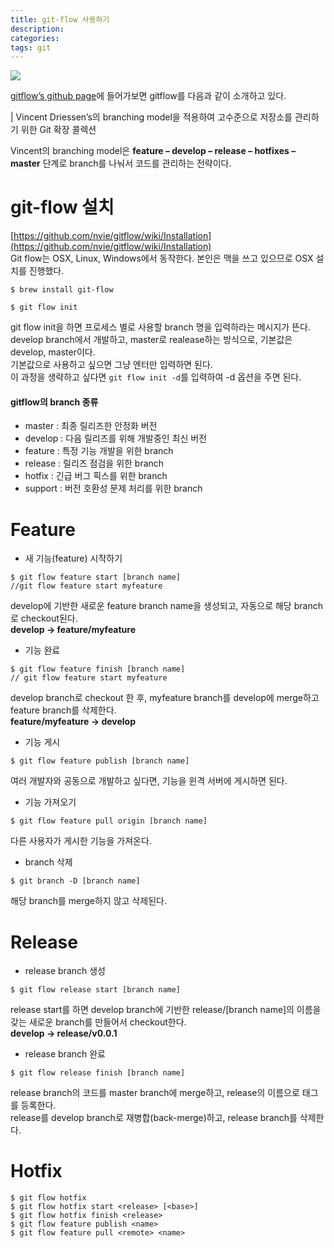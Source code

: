 ```yaml
---
title: git-flow 사용하기
description: 
categories: 
tags: git
---
```


![](https://blog.axosoft.com/wp-content/uploads/2017/01/git-flow-og.png)

[gitflow’s github page]((https://github.com/nvie/gitflow))에 들어가보면 gitflow를 다음과 같이 소개하고 있다.

| Vincent Driessen’s의 branching model을 적용하여 고수준으로 저장소를 관리하기 위한 Git 확장 콜렉션

Vincent의 branching model은 **feature – develop – release – hotfixes – master** 단계로 branch를 나눠서 코드를 관리하는 전략이다.

# git-flow 설치

[https://github.com/nvie/gitflow/wiki/Installation](https://github.com/nvie/gitflow/wiki/Installation)<br/>
Git flow는 OSX, Linux, Windows에서 동작한다. 본인은 맥을 쓰고 있으므로 OSX 설치를 진행했다.
```
$ brew install git-flow
```
```
$ git flow init
```
git flow init을 하면 프로세스 별로 사용할 branch 명을 입력하라는 메시지가 뜬다.<br/>
develop branch에서 개발하고, master로 realease하는 방식으로, 기본값은 develop, master이다.<br/>
기본값으로 사용하고 싶으면 그냥 엔터만 입력하면 된다.<br/>
이 과정을 생략하고 싶다면 `git flow init -d`를 입력하여 -d 옵션을 주면 된다.

#### gitflow의 branch 종류
* master : 최종 릴리즈한 안정화 버전
* develop : 다음 릴리즈를 위해 개발중인 최신 버전
* feature : 특정 기능 개발을 위한 branch
* release : 릴리즈 점검을 위한 branch
* hotfix : 긴급 버그 픽스를 위한 branch
* support : 버전 호환성 문제 처리를 위한 branch

# Feature

* 새 기능(feature) 시작하기
```
$ git flow feature start [branch name]
//git flow feature start myfeature
```
develop에 기반한 새로운 feature branch name을 생성되고, 자동으로 해당 branch로 checkout된다.<br/>
**develop -> feature/myfeature**

* 기능 완료
```
$ git flow feature finish [branch name]
// git flow feature start myfeature
```
develop branch로 checkout 한 후, myfeature branch를 develop에 merge하고 feature branch를 삭제한다.<br/>
**feature/myfeature -> develop**

* 기능 게시
```
$ git flow feature publish [branch name]
```
여러 개발자와 공동으로 개발하고 싶다면, 기능을 윈격 서버에 게시하면 된다.

* 기능 가져오기
```
$ git flow feature pull origin [branch name]
```
다른 사용자가 게시한 기능을 가져온다.

* branch 삭제
```
$ git branch -D [branch name]
```
해당 branch를 merge하지 않고 삭제된다.

# Release

* release branch 생성
```
$ git flow release start [branch name]
```
release start를 하면 develop branch에 기반한 release/[branch name]의 이름을 갖는 새로운 branch를 만들어서 checkout한다.<br/>
**develop -> release/v0.0.1**

* release branch 완료
```
$ git flow release finish [branch name]
```
release branch의 코드를 master branch에 merge하고, release의 이름으로 태그를 등록한다.<br/>
release를 develop branch로 재병합(back-merge)하고, release branch를 삭제한다.

# Hotfix

```
$ git flow hotfix
$ git flow hotfix start <release> [<base>]
$ git flow hotfix finish <release>
$ git flow feature publish <name>
$ git flow feature pull <remote> <name>
```
